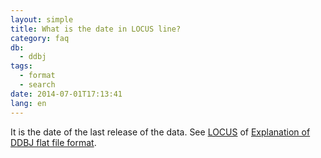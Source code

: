 ```yaml
---
layout: simple
title: What is the date in LOCUS line?
category: faq
db:
  - ddbj
tags: 
  - format
  - search
date: 2014-07-01T17:13:41
lang: en
---
```




<p>It is the date of the last release of the data. See <a href="/ddbj/flat-file-e.html#LocusB">LOCUS</a> of <a href="/ddbj/flat-file-e.html">Explanation of DDBJ flat file format</a>. </p>
